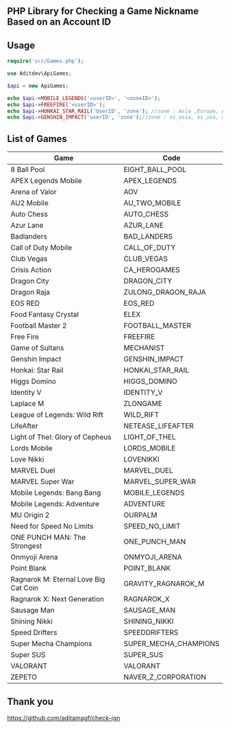 PHP Library for Checking a Game Nickname Based on an Account ID
------------

Usage
------------
```php
require('src/Games.php');

use Aditdev\ApiGames;

$api = new ApiGames;

echo $api->MOBILE_LEGENDS('<userID>', '<zoneID>');
echo $api->FREEFIRE('<userID>');
echo $api->HONKAI_STAR_RAIL('UserID', 'zone'); //zone : Asia ,Europe, America, Cht
echo $api->GENSHIN_IMPACT('userID', 'zone');//zone : os_asia, os_usa, os_euro , os_cht
```

List of Games
------------
| Game  | Code |
|-------|------|
|8 Ball Pool|EIGHT_BALL_POOL|
|APEX Legends Mobile|APEX_LEGENDS|
|Arena of Valor|AOV|
|AU2 Mobile|AU_TWO_MOBILE|
|Auto Chess|AUTO_CHESS|
|Azur Lane|AZUR_LANE|
|Badlanders|BAD_LANDERS|
|Call of Duty Mobile|CALL_OF_DUTY|
|Club Vegas|CLUB_VEGAS|
|Crisis Action|CA_HEROGAMES|
|Dragon City|DRAGON_CITY|
|Dragon Raja|ZULONG_DRAGON_RAJA|
|EOS RED|EOS_RED|
|Food Fantasy Crystal|ELEX|
|Football Master 2|FOOTBALL_MASTER|
|Free Fire|FREEFIRE|
|Game of Sultans|MECHANIST|
|Genshin Impact|GENSHIN_IMPACT|
|Honkai: Star Rail|HONKAI_STAR_RAIL|
|Higgs Domino|HIGGS_DOMINO|
|Identity V|IDENTITY_V|
|Laplace M|ZLONGAME|
|League of Legends: Wild Rift|WILD_RIFT|
|LifeAfter|NETEASE_LIFEAFTER|
|Light of Thel: Glory of Cepheus|LIGHT_OF_THEL|
|Lords Mobile|LORDS_MOBILE|
|Love Nikki|LOVENIKKI|
|MARVEL Duel|MARVEL_DUEL|
|MARVEL Super War|MARVEL_SUPER_WAR|
|Mobile Legends: Bang Bang|MOBILE_LEGENDS|
|Mobile Legends: Adventure|ADVENTURE|
|MU Origin 2|OURPALM|
|Need for Speed No Limits|SPEED_NO_LIMIT|
|ONE PUNCH MAN: The Strongest|ONE_PUNCH_MAN|
|Onmyoji Arena|ONMYOJI_ARENA|
|Point Blank|POINT_BLANK|
|Ragnarok M: Eternal Love Big Cat Coin|GRAVITY_RAGNAROK_M|
|Ragnarok X: Next Generation|RAGNAROK_X|
|Sausage Man|SAUSAGE_MAN|
|Shining Nikki|SHINING_NIKKI|
|Speed Drifters|SPEEDDRIFTERS|
|Super Mecha Champions|SUPER_MECHA_CHAMPIONS|
|Super SUS|SUPER_SUS|
|VALORANT|VALORANT|
|ZEPETO|NAVER_Z_CORPORATION|



Thank you 
------------
https://github.com/aditamagf/check-ign
